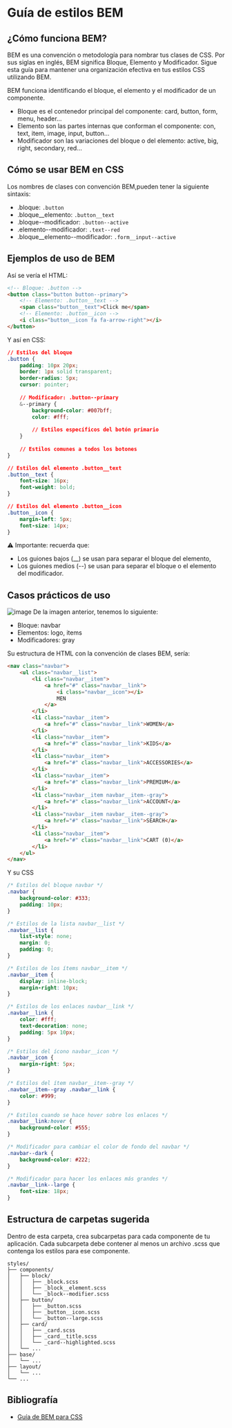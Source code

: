 # Guía de estilos BEM

## ¿Cómo funciona BEM?
BEM es una convención o metodología para nombrar tus clases de CSS. Por sus siglas en inglés, BEM significa Bloque, Elemento y Modificador. Sigue esta guía para mantener una organización efectiva en tus estilos CSS utilizando BEM.

BEM funciona identificando el bloque, el elemento y el modificador de un componente.

* Bloque es el contenedor principal del componente: card, button, form, menu, header…
* Elemento son las partes internas que conforman el componente: con, text, item, image, input, button…
* Modificador son las variaciones del bloque o del elemento: active, big, right, secondary, red…

## Cómo se usar BEM en CSS

Los nombres de clases con convención BEM,pueden tener la siguiente sintaxis:

* .bloque: `.button`
* .bloque__elemento: `.button__text`
* .bloque--modificador: `.button--active`
* .elemento--modificador: `.text--red`
* .bloque__elemento--modificador: `.form__input--active`

## Ejemplos de uso de BEM
Así se vería el HTML:
```html
<!-- Bloque: .button -->
<button class="button button--primary">
    <!-- Elemento: .button__text -->
    <span class="button__text">Click me</span>
    <!-- Elemento: .button__icon -->
    <i class="button__icon fa fa-arrow-right"></i>
</button>
```
Y así en CSS:
```css
// Estilos del bloque
.button {
    padding: 10px 20px;
    border: 1px solid transparent;
    border-radius: 5px;
    cursor: pointer;
    
    // Modificador: .button--primary
    &--primary {
        background-color: #007bff;
        color: #fff;
        
        // Estilos específicos del botón primario
    }
    
    // Estilos comunes a todos los botones
}

// Estilos del elemento .button__text
.button__text {
    font-size: 16px;
    font-weight: bold;
}

// Estilos del elemento .button__icon
.button__icon {
    margin-left: 5px;
    font-size: 14px;
}
```

⚠️ Importante: recuerda que:
* Los guiones bajos (__) se usan para separar el bloque del elemento,
* Los guiones medios (--) se usan para separar el bloque o el elemento del modificador.

## Casos prácticos de uso
![image](https://github.com/Gab-Serrano/govegan-frontend/assets/101837552/b80956fb-9b52-4ae7-a017-cfdb4ae44069)
De la imagen anterior, tenemos lo siguiente:
* Bloque: navbar
* Elementos: logo, items
* Modificadores: gray

Su estructura de HTML con la convención de clases BEM, sería:
```html
<nav class="navbar">
    <ul class="navbar__list">
        <li class="navbar__item">
            <a href="#" class="navbar__link">
                <i class="navbar__icon"></i>
                MEN
            </a>
        </li>
        <li class="navbar__item">
            <a href="#" class="navbar__link">WOMEN</a>
        </li>
        <li class="navbar__item">
            <a href="#" class="navbar__link">KIDS</a>
        </li>
        <li class="navbar__item">
            <a href="#" class="navbar__link">ACCESSORIES</a>
        </li>
        <li class="navbar__item">
            <a href="#" class="navbar__link">PREMIUM</a>
        </li>
        <li class="navbar__item navbar__item--gray">
            <a href="#" class="navbar__link">ACCOUNT</a>
        </li>
        <li class="navbar__item navbar__item--gray">
            <a href="#" class="navbar__link">SEARCH</a>
        </li>
        <li class="navbar__item">
            <a href="#" class="navbar__link">CART (0)</a>
        </li>
    </ul>
</nav>
```

Y su CSS
```css
/* Estilos del bloque navbar */
.navbar {
    background-color: #333;
    padding: 10px;
}

/* Estilos de la lista navbar__list */
.navbar__list {
    list-style: none;
    margin: 0;
    padding: 0;
}

/* Estilos de los ítems navbar__item */
.navbar__item {
    display: inline-block;
    margin-right: 10px;
}

/* Estilos de los enlaces navbar__link */
.navbar__link {
    color: #fff;
    text-decoration: none;
    padding: 5px 10px;
}

/* Estilos del ícono navbar__icon */
.navbar__icon {
    margin-right: 5px;
}

/* Estilos del ítem navbar__item--gray */
.navbar__item--gray .navbar__link {
    color: #999;
}

/* Estilos cuando se hace hover sobre los enlaces */
.navbar__link:hover {
    background-color: #555;
}

/* Modificador para cambiar el color de fondo del navbar */
.navbar--dark {
    background-color: #222;
}

/* Modificador para hacer los enlaces más grandes */
.navbar__link--large {
    font-size: 18px;
}
```

## Estructura de carpetas sugerida
Dentro de esta carpeta, crea subcarpetas para cada componente de tu aplicación. Cada subcarpeta debe contener al menos un archivo .scss que contenga los estilos para ese componente.
```
styles/
├── components/
│   ├── block/
│   │   ├── _block.scss
│   │   ├── _block__element.scss
│   │   └── _block--modifier.scss
│   ├── button/
│   │   ├── _button.scss
│   │   ├── _button__icon.scss
│   │   └── _button--large.scss
│   ├── card/
│   │   ├── _card.scss
│   │   ├── _card__title.scss
│   │   └── _card--highlighted.scss
│   └── ...
├── base/
│   └── ...
├── layout/
│   └── ...
└── ...
```
## Bibliografía
* [Guía de BEM para CSS](https://platzi.com/blog/bem/)
